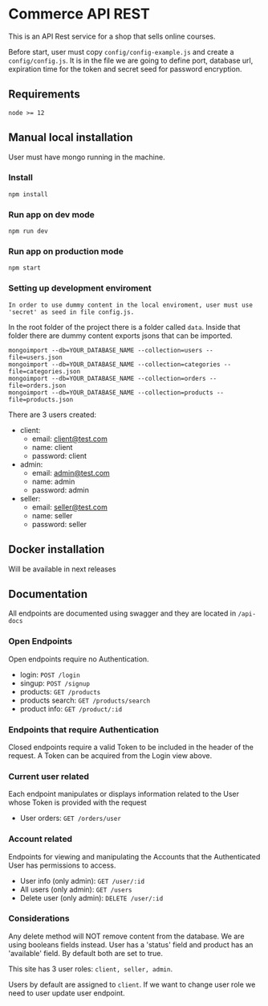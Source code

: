 # Commerce API REST

This is an API Rest service for a shop that sells online courses. 

Before start, user must copy `config/config-example.js` and create a `config/config.js`. It is in the file we are going to define port, database url, expiration time for the token and secret seed for password encryption. 

## Requirements

`node >= 12`

## Manual local installation

User must have mongo running in the machine. 

### Install
    npm install


### Run app on dev mode
    npm run dev


### Run app on production mode
    npm start    

### Setting up development enviroment

`In order to use dummy content in the local enviroment, user must use 'secret' as seed in file config.js.`

In the root folder of the project there is a folder called `data`. Inside that folder there are dummy content exports jsons that can be imported.

    mongoimport --db=YOUR_DATABASE_NAME --collection=users --file=users.json
    mongoimport --db=YOUR_DATABASE_NAME --collection=categories --file=categories.json
    mongoimport --db=YOUR_DATABASE_NAME --collection=orders --file=orders.json
    mongoimport --db=YOUR_DATABASE_NAME --collection=products --file=products.json
    
There are 3 users created: 
- client: 
    - email: client@test.com 
    - name: client
    - password: client
- admin:
    - email: admin@test.com
    - name: admin
    - password: admin
- seller:
    - email: seller@test.com
    - name: seller
    - password: seller

## Docker installation  

Will be available in next releases

## Documentation

All endpoints are documented using swagger and they are located in `/api-docs`

### Open Endpoints

Open endpoints require no Authentication.
* login: `POST /login`
* singup: `POST /signup`
* products: `GET /products`
* products search: `GET /products/search`
* product info: `GET /product/:id`


### Endpoints that require Authentication


Closed endpoints require a valid Token to be included in the header of the request. A Token can be acquired from the Login view above.


### Current user related 

Each endpoint manipulates or displays information related to the User whose Token is provided with the request

* User orders: `GET /orders/user`

### Account related

Endpoints for viewing and manipulating the Accounts that the Authenticated User has permissions to access.

* User info (only admin): `GET /user/:id`
* All users (only admin): `GET /users`
* Delete user (only admin): `DELETE /user/:id`

### Considerations

Any delete method will NOT remove content from the database. We are using booleans fields instead. User has a 'status' field and product has an 'available' field. By default both are set to true.

This site has 3 user roles: `client, seller, admin`. 

Users by default are assigned to `client`. If we want to change user role we need to user update user endpoint.  
